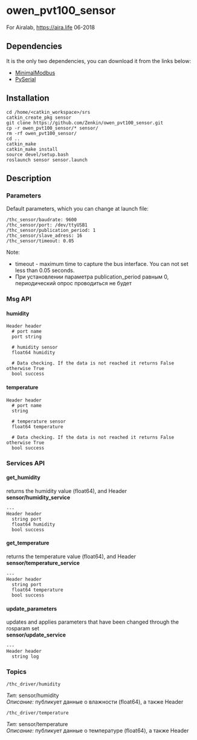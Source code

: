 # owen_pvt100_sensor

For Airalab, https://aira.life 06-2018

## Dependencies  
It is the only two dependencies, you can download it from the links below:   
* [MinimalModbus](http://minimalmodbus.readthedocs.io/en/master/installation.html)    
* [PySerial](https://pypi.org/project/pyserial/)     

## Installation

    cd /home/<catkin_workspace>/srs
    catkin_create_pkg sensor
    git clone https://github.com/Zenkin/owen_pvt100_sensor.git   
    cp -r owen_pvt100_sensor/* sensor/
    rm -rf owen_pvt100_sensor/
    cd ..     
    catkin_make    
    catkin_make install
    source devel/setup.bash
    roslaunch sensor sensor.launch  
    
## Description 

### Parameters

Default parameters, which you can change at launch file:

    /thc_sensor/baudrate: 9600   
    /thc_sensor/port: /dev/ttyUSB1   
    /thc_sensor/publication_period: 1   
    /thc_sensor/slave_adress: 16   
    /thc_sensor/timeout: 0.05   
 
Note:
* timeout - maximum time to capture the bus interface. You can not set less than 0.05 seconds.
* При установлении параметра publication_period равным 0, периодический опрос проводиться не будет

### Msg API 

#### humidity

    Header header 
      # port name
      port string 
      
      # humidity sensor
      float64 humidity
      
      # Data checking. If the data is not reached it returns False otherwise True
      bool success
      
#### temperature  

    Header header 
      # port name
      string 
      
      # temperature sensor
      float64 temperature
      
      # Data checking. If the data is not reached it returns False otherwise True
      bool success

### Services API

#### get_humidity     
returns the humidity value (float64), and Header    
**sensor/humidity_service**       

    ---    
    Header header    
      string port    
      float64 humidity    
      bool success    

#### get_temperature  
returns the temperature value (float64), and Header
**sensor/temperature_service**

    ---    
    Header header   
      string port   
      float64 temperature   
      bool success  

#### update_parameters 
updates and applies parameters that have been changed through the rosparam set   
**sensor/update_service**   

    ---
    Header header
      string log

### Topics 

    /thc_driver/humidity  
*Тип:* sensor/humidity   
*Описание:* публикует данные о влажности (float64), а также Header

    /thc_driver/temperature   
*Тип:* sensor/temperature    
*Описание:* публикует данные о температуре (float64), а также Header   
